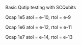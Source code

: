 Basic Qutip testing with SCQubits

Qcap 1e5
atol = e-10, rtol = e-9

Qcap 1e6
atol = e-12, rtol = e-11

Qcap 1e7
atol = e-14, rtol = e-13
